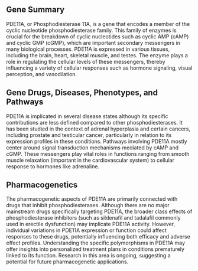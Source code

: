## Gene Summary
PDE11A, or Phosphodiesterase 11A, is a gene that encodes a member of the cyclic nucleotide phosphodiesterase family. This family of enzymes is crucial for the breakdown of cyclic nucleotides such as cyclic AMP (cAMP) and cyclic GMP (cGMP), which are important secondary messengers in many biological processes. PDE11A is expressed in various tissues, including the brain, heart, skeletal muscle, and testes. The enzyme plays a role in regulating the cellular levels of these messengers, thereby influencing a variety of cellular responses such as hormone signaling, visual perception, and vasodilation.

## Gene Drugs, Diseases, Phenotypes, and Pathways
PDE11A is implicated in several disease states although its specific contributions are less defined compared to other phosphodiesterases. It has been studied in the context of adrenal hyperplasia and certain cancers, including prostate and testicular cancer, particularly in relation to its expression profiles in these conditions. Pathways involving PDE11A mostly center around signal transduction mechanisms mediated by cAMP and cGMP. These messengers play vital roles in functions ranging from smooth muscle relaxation (important in the cardiovascular system) to cellular response to hormones like adrenaline. 

## Pharmacogenetics
The pharmacogenetic aspects of PDE11A are primarily connected with drugs that inhibit phosphodiesterases. Although there are no major mainstream drugs specifically targeting PDE11A, the broader class effects of phosphodiesterase inhibitors (such as sildenafil and tadalafil commonly used in erectile dysfunction) may implicate PDE11A activity. However, individual variations in PDE11A expression or function could affect responses to these drugs, potentially influencing both efficacy and adverse effect profiles. Understanding the specific polymorphisms in PDE11A may offer insights into personalized treatment plans in conditions prematurely linked to its function. Research in this area is ongoing, suggesting a potential for future pharmacogenetic applications.